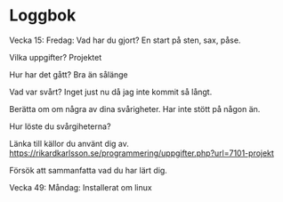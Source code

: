 Loggbok
==========

Vecka 15:
Fredag: 
Vad har du gjort? En start på sten, sax, påse.   

Vilka uppgifter? Projektet

Hur har det gått? Bra än sålänge

Vad var svårt? Inget just nu då jag inte kommit så långt. 

Berätta om om några av dina svårigheter. Har inte stött på någon än.

Hur löste du svårgiheterna?

Länka till källor du använt dig av. https://rikardkarlsson.se/programmering/uppgifter.php?url=7101-projekt   

Försök att sammanfatta vad du har lärt dig.

Vecka 49:
Måndag: Installerat om linux 